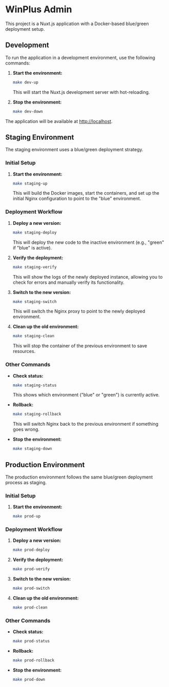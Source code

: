 # WinPlus Admin

This project is a Nuxt.js application with a Docker-based blue/green deployment setup.

## Development

To run the application in a development environment, use the following commands:

1.  **Start the environment:**
    ```bash
    make dev-up
    ```
    This will start the Nuxt.js development server with hot-reloading.

2.  **Stop the environment:**
    ```bash
    make dev-down
    ```

The application will be available at [http://localhost](http://localhost).

## Staging Environment

The staging environment uses a blue/green deployment strategy.

### Initial Setup

1.  **Start the environment:**
    ```bash
    make staging-up
    ```
    This will build the Docker images, start the containers, and set up the initial Nginx configuration to point to the "blue" environment.

### Deployment Workflow

1.  **Deploy a new version:**
    ```bash
    make staging-deploy
    ```
    This will deploy the new code to the inactive environment (e.g., "green" if "blue" is active).

2.  **Verify the deployment:**
    ```bash
    make staging-verify
    ```
    This will show the logs of the newly deployed instance, allowing you to check for errors and manually verify its functionality.

3.  **Switch to the new version:**
    ```bash
    make staging-switch
    ```
    This will switch the Nginx proxy to point to the newly deployed environment.

4.  **Clean up the old environment:**
    ```bash
    make staging-clean
    ```
    This will stop the container of the previous environment to save resources.

### Other Commands

*   **Check status:**
    ```bash
    make staging-status
    ```
    This shows which environment ("blue" or "green") is currently active.

*   **Rollback:**
    ```bash
    make staging-rollback
    ```
    This will switch Nginx back to the previous environment if something goes wrong.

*   **Stop the environment:**
    ```bash
    make staging-down
    ```

## Production Environment

The production environment follows the same blue/green deployment process as staging.

### Initial Setup

1.  **Start the environment:**
    ```bash
    make prod-up
    ```

### Deployment Workflow

1.  **Deploy a new version:**
    ```bash
    make prod-deploy
    ```

2.  **Verify the deployment:**
    ```bash
    make prod-verify
    ```

3.  **Switch to the new version:**
    ```bash
    make prod-switch
    ```

4.  **Clean up the old environment:**
    ```bash
    make prod-clean
    ```

### Other Commands

*   **Check status:**
    ```bash
    make prod-status
    ```

*   **Rollback:**
    ```bash
    make prod-rollback
    ```

*   **Stop the environment:**
    ```bash
    make prod-down
    ```